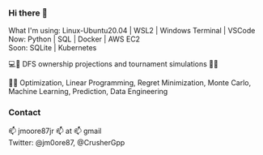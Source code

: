 ### Hi there 👋
What I'm using: Linux-Ubuntu20.04 | WSL2 | Windows Terminal | VSCode \
Now: Python | SQL | Docker | AWS EC2 \
Soon: SQLite | Kubernetes

💻🔨 DFS ownership projections and tournament simulations 🏀🏈 

🧠🤔 Optimization, Linear Programming, Regret Minimization, Monte Carlo, Machine Learning, Prediction, Data Engineering

### Contact
📫 jmoore87jr 📫 at 📫 gmail \
Twitter: @jm0ore87, @CrusherGpp



<!--
**jmoore87jr/jmoore87jr** is a ✨ _special_ ✨ repository because its `README.md` (this file) appears on your GitHub profile.

Here are some ideas to get you started:

- 🔭 I’m currently working on ...
- 🌱 I’m currently learning ...
- 👯 I’m looking to collaborate on ...
- 🤔 I’m looking for help with ...
- 💬 Ask me about ...
- 📫 How to reach me: ...
- 😄 Pronouns: ...
- ⚡ Fun fact: ...
-->
